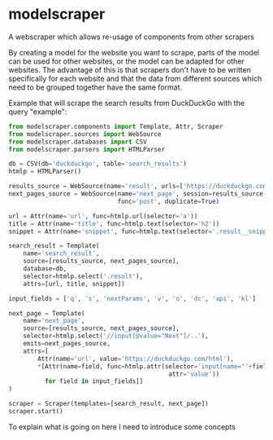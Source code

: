 # modelscraper
A webscraper which allows re-usage of components from other scrapers

By creating a model for the website you want to scrape, parts of the model can be used for other websites, or the model can be adapted for other websites.
The advantage of this is that scrapers don't have to be written specifically for each website and that the data from different sources which need to be grouped together have the same format.

Example that will scrape the search results from DuckDuckGo with the query "example":

```python
from modelscraper.components import Template, Attr, Scraper
from modelscraper.sources import WebSource
from modelscraper.databases import CSV
from modelscraper.parsers import HTMLParser

db = CSV(db='duckduckgo', table='search_results')
htmlp = HTMLParser() 

results_source = WebSource(name='result', urls=['https://duckduckgo.com/html?q=example'])
next_pages_source = WebSource(name='next_page', session=results_source.session,
                              func='post', duplicate=True)

url = Attr(name='url', func=htmlp.url(selector='a'))
title = Attr(name='title', func=htmlp.text(selector='h2'))
snippet = Attr(name='snippet', func=htmlp.text(selector='.result__snippet'))

search_result = Template(
    name='search_result',
    source=[results_source, next_pages_source],
    database=db,
    selector=htmlp.select('.result'),
    attrs=[url, title, snippet])

input_fields = ['q', 's', 'nextParams', 'v', 'o', 'dc', 'api', 'kl']

next_page = Template(
    name='next_page',
    source=[results_source, next_pages_source],
    selector=htmlp.select('//input[@value="Next"]/..'),
    emits=next_pages_source,
    attrs=[
        Attr(name='url', value='https://duckduckgo.com/html'),
        *[Attr(name=field, func=htmlp.attr(selector='input[name="'+field+'"]',
                                            attr='value'))
          for field in input_fields]]
)

scraper = Scraper(templates=[search_result, next_page])
scraper.start()
```
To explain what is going on here I need to introduce some concepts

